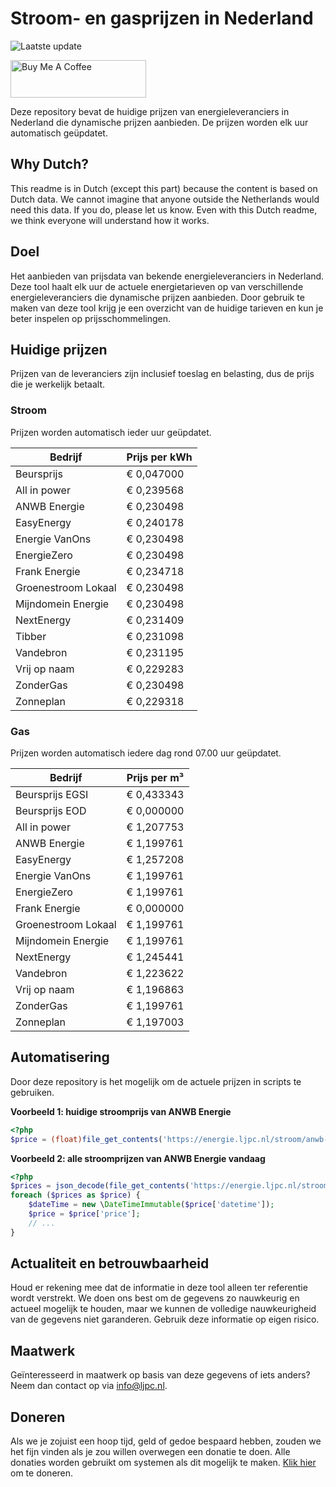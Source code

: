 # Stroom- en gasprijzen in Nederland

![Laatste update](https://img.shields.io/badge/laatste%20update-2023--11--24%2000%3A00%20CET-brightgreen)

<a href="https://www.buymeacoffee.com/Lars-" target="_blank"><img src="https://cdn.buymeacoffee.com/buttons/v2/default-orange.png" alt="Buy Me A Coffee" height="60" style="height: 60px !important;width: 217px !important;" ></a>

Deze repository bevat de huidige prijzen van energieleveranciers in Nederland die dynamische prijzen aanbieden. De prijzen worden elk uur automatisch geüpdatet.

## Why Dutch?

This readme is in Dutch (except this part) because the content is based on Dutch data. We cannot imagine that anyone outside the Netherlands would need this data. If you do, please let us know. Even with this Dutch readme, we think
everyone will understand how it works.

## Doel

Het aanbieden van prijsdata van bekende energieleveranciers in Nederland. Deze tool haalt elk uur de actuele energietarieven op van verschillende energieleveranciers die dynamische prijzen aanbieden. Door gebruik te maken van deze tool
krijg je een overzicht van de huidige tarieven en kun je beter inspelen op prijsschommelingen.

## Huidige prijzen

Prijzen van de leveranciers zijn inclusief toeslag en belasting, dus de prijs die je werkelijk betaalt.

### Stroom

Prijzen worden automatisch ieder uur geüpdatet.

 Bedrijf | Prijs per kWh 
---------|---------------
Beursprijs | € 0,047000
All in power | € 0,239568
ANWB Energie | € 0,230498
EasyEnergy | € 0,240178
Energie VanOns | € 0,230498
EnergieZero | € 0,230498
Frank Energie | € 0,234718
Groenestroom Lokaal | € 0,230498
Mijndomein Energie | € 0,230498
NextEnergy | € 0,231409
Tibber | € 0,231098
Vandebron | € 0,231195
Vrij op naam | € 0,229283
ZonderGas | € 0,230498
Zonneplan | € 0,229318


### Gas

Prijzen worden automatisch iedere dag rond 07.00 uur geüpdatet.

 Bedrijf | Prijs per m³ 
---------|--------------
Beursprijs EGSI | € 0,433343
Beursprijs EOD | € 0,000000
All in power | € 1,207753
ANWB Energie | € 1,199761
EasyEnergy | € 1,257208
Energie VanOns | € 1,199761
EnergieZero | € 1,199761
Frank Energie | € 0,000000
Groenestroom Lokaal | € 1,199761
Mijndomein Energie | € 1,199761
NextEnergy | € 1,245441
Vandebron | € 1,223622
Vrij op naam | € 1,196863
ZonderGas | € 1,199761
Zonneplan | € 1,197003


## Automatisering

Door deze repository is het mogelijk om de actuele prijzen in scripts te gebruiken.

**Voorbeeld 1: huidige stroomprijs van ANWB Energie**

```php
<?php
$price = (float)file_get_contents('https://energie.ljpc.nl/stroom/anwb-energie-nu.txt');

```

**Voorbeeld 2: alle stroomprijzen van ANWB Energie vandaag**

```php
<?php
$prices = json_decode(file_get_contents('https://energie.ljpc.nl/stroom/all-in-power-vandaag.json'),true);
foreach ($prices as $price) {
    $dateTime = new \DateTimeImmutable($price['datetime']);
    $price = $price['price'];
    // ...
}
```

## Actualiteit en betrouwbaarheid

Houd er rekening mee dat de informatie in deze tool alleen ter referentie wordt verstrekt. We doen ons best om de gegevens zo nauwkeurig en actueel mogelijk te houden, maar we kunnen de volledige nauwkeurigheid van de gegevens niet
garanderen. Gebruik deze informatie op eigen risico.

## Maatwerk

Geïnteresseerd in maatwerk op basis van deze gegevens of iets anders? Neem dan contact op
via [info@ljpc.nl](mailto:info@ljpc.nl?subject=Energie%20prijzen).

## Doneren

Als we je zojuist een hoop tijd, geld of gedoe bespaard hebben, zouden we het fijn vinden als je zou willen overwegen een
donatie te doen. Alle donaties worden gebruikt om systemen als dit mogelijk te
maken. [Klik hier](https://www.buymeacoffee.com/Lars-) om te doneren.
